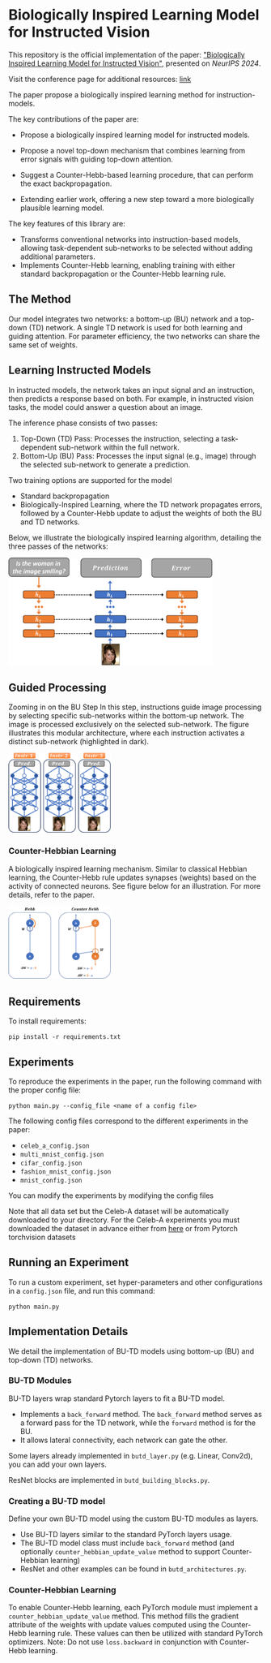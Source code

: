 
# Biologically Inspired Learning Model for Instructed Vision

This repository is the official implementation of the paper: ["Biologically Inspired Learning Model for Instructed Vision"](https://arxiv.org/abs/2306.02415),
presented on *NeurIPS 2024*. 

Visit the conference page for additional resources: [link](https://neurips.cc/virtual/2024/poster/94152)  

The paper propose a biologically inspired learning method for instruction-models. 


The key contributions of the paper are:

* Propose a biologically inspired learning model for instructed models. 

* Propose a novel top-down mechanism that combines learning from error signals with guiding top-down attention.

* Suggest a Counter-Hebb-based learning procedure, that can perform the exact backpropagation.

* Extending earlier work, offering a new step toward a more biologically plausible learning model.


The key features of this library are:
* Transforms conventional networks into instruction-based models, allowing task-dependent sub-networks to be selected without adding additional parameters.
* Implements Counter-Hebb learning, enabling training with either standard backpropagation or the Counter-Hebb learning rule.

## The Method

Our model integrates two networks: a bottom-up (BU) network and a top-down (TD) network. 
A single TD network is used for both learning and guiding attention.
For parameter efficiency, the two networks can share the same set of weights. 

## Learning Instructed Models 
In instructed models, the network takes an input signal and an instruction, then predicts a response based on both. For example, in instructed vision tasks, the model could answer a question about an image.

The inference phase consists of two passes:

1. Top-Down (TD) Pass: Processes the instruction, selecting a task-dependent sub-network within the full network.
2. Bottom-Up (BU) Pass: Processes the input signal (e.g., image) through the selected sub-network to generate a prediction.


Two training options are supported for the model

* Standard backpropagation
* Biologically-Inspired Learning, where the TD network propagates errors, followed by a Counter-Hebb update to adjust the weights of both the BU and TD networks.


Below, we illustrate the biologically inspired learning algorithm, detailing the three passes of the networks:


<img src="/figs/learning_instructed_vision_schematic.png" style="width:80%; height:auto;">

[//]: # (![MTL]&#40;/figs/learning_instructed_vision_schematic.png&#41;)



## Guided Processing 
Zooming in on the BU Step
In this step, instructions guide image processing by selecting specific sub-networks within the bottom-up network. The image is processed exclusively on the selected sub-network.
The figure illustrates this modular architecture, where each instruction activates a distinct sub-network (highlighted in dark).

<img src="/figs/guided_bu.png" style="width:40%; height:auto;">

[//]: # (![Guided Processing]&#40;/figs/guided_bu.png&#41;)

### Counter-Hebbian Learning
A biologically inspired learning mechanism. Similar to classical Hebbian learning, the Counter-Hebb rule updates synapses (weights) based on the activity of connected neurons. 
See figure below for an illustration. For more details, refer to the paper.


<img src="/figs/Counter-Hebb.png" style="width:40%; height:auto;">

[//]: # (![CH learning]&#40;/figs/Counter-Hebb.png&#41;)



## Requirements

To install requirements:

```setup
pip install -r requirements.txt
```

## Experiments

To reproduce the experiments in the paper, run the following command with the proper config file:

```train
python main.py --config_file <name of a config file> 
```

The following config files correspond to the different experiments in the paper:
* `celeb_a_config.json`
* `multi_mnist_config.json`
* `cifar_config.json`
* `fashion_mnist_config.json`
* `mnist_config.json`

You can modify the experiments by modifying the config files 

Note that all data set but the Celeb-A dataset will be automatically downloaded to your directory. 
For the Celeb-A experiments you must downloaded the dataset in advance either from [here](https://mmlab.ie.cuhk.edu.hk/projects/CelebA.html) or from Pytorch torchvision datasets

## Running an Experiment

To run a custom experiment, set hyper-parameters and other configurations in a `config.json` file, and run this command:  

```run
python main.py
```

## Implementation Details
We detail the implementation of BU-TD models using bottom-up (BU) and top-down (TD) networks.  

### BU-TD Modules

BU-TD layers wrap standard Pytorch layers to fit a BU-TD model. 
*   Implements a `back_forward` method. The `back_forward` method serves as a forward pass for the TD network, while the `forward` method is for the BU.
*   It allows lateral connectivity, each network can gate the other. 

Some layers already implemented in `butd_layer.py` (e.g. Linear, Conv2d), you can add your own layers. 

ResNet blocks are implemented in `butd_building_blocks.py`.  

### Creating a BU-TD model

Define your own BU-TD model using the custom BU-TD modules as layers.
*   Use BU-TD layers similar to the standard PyTorch layers usage. 
*   The BU-TD model class must include `back_forward` method (and optionally `counter_hebbian_update_value` method to support Counter-Hebbian learning)
*   ResNet and other examples can be found in `butd_architectures.py`.
    
### Counter-Hebbian Learning

To enable Counter-Hebb learning, each PyTorch module must implement a `counter_hebbian_update_value` method. 
This method fills the gradient attribute of the weights with update values computed using the Counter-Hebb learning rule.
These values can then be utilized with standard PyTorch optimizers.
Note: Do not use `loss.backward` in conjunction with Counter-Hebb learning.

